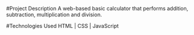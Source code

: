 #Project Description
A web-based basic calculator that performs addition, subtraction, multiplication and division.

#Technologies Used
HTML | CSS | JavaScript
